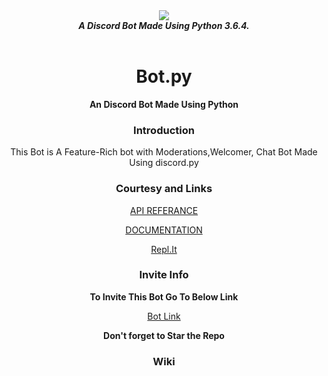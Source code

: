<div align="center">
  <img src="https://i.imgur.com/ea2WcBp.png" align="center">
  <br>
  <strong><i>A Discord Bot Made Using Python 3.6.4.</i></strong>
  <br>
  <br>
    
# Bot.py
**An Discord Bot Made Using Python**

### Introduction

This Bot is A Feature-Rich bot with Moderations,Welcomer, 
Chat Bot Made Using discord.py

### Courtesy and Links

[API REFERANCE](https://github.com/Rapptz/discord.py)

[DOCUMENTATION](https://discordpy.readthedocs.io/en/latest/intro.html#installing)

[Repl.It](https://repl.it)

### Invite Info

**To Invite This Bot Go To Below Link**

[Bot Link](https://discordapp.com/api/oauth2/authorize?client_id=592542846486052865&permissions=8&scope=bot)

**Don't forget to Star the Repo**

### Wiki 

